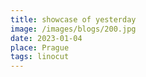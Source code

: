 ```yaml
---
title: showcase of yesterday
image: /images/blogs/200.jpg
date: 2023-01-04
place: Prague
tags: linocut
---
```

